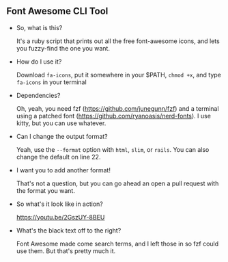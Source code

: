 ## Font Awesome CLI Tool

- So, what is this?

  It's a ruby script that prints out all the free font-awesome icons, and lets you fuzzy-find the one you want.


- How do I use it?

  Download `fa-icons`, put it somewhere in your $PATH, `chmod +x`, and type `fa-icons` in your terminal


- Dependencies?

  Oh, yeah, you need fzf (https://github.com/junegunn/fzf) and a terminal using a patched font (https://github.com/ryanoasis/nerd-fonts). I use kitty, but you can use whatever.


- Can I change the output format?
    
  Yeah, use the `--format` option with `html`, `slim`, or `rails`. You can also change the default on line 22.
    
    
- I want you to add another format!
    
  That's not a question, but you can go ahead an open a pull request with the format you want. 


- So what's it look like in action?

  https://youtu.be/2GszUY-8BEU
  
  
- What's the black text off to the right?

  Font Awesome made come search terms, and I left those in so fzf could use them. But that's pretty much it.
